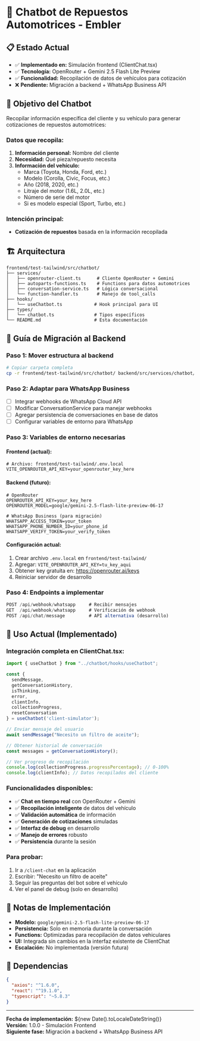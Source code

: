# 🤖 Chatbot de Repuestos Automotrices - Embler

## 📋 Estado Actual
- ✅ **Implementado en:** Simulación frontend (ClientChat.tsx)
- ✅ **Tecnología:** OpenRouter + Gemini 2.5 Flash Lite Preview
- ✅ **Funcionalidad:** Recopilación de datos de vehículos para cotización
- ❌ **Pendiente:** Migración a backend + WhatsApp Business API

## 🎯 Objetivo del Chatbot

Recopilar información específica del cliente y su vehículo para generar cotizaciones de repuestos automotrices:

### Datos que recopila:
1. **Información personal:** Nombre del cliente
2. **Necesidad:** Qué pieza/repuesto necesita
3. **Información del vehículo:**
   - Marca (Toyota, Honda, Ford, etc.)
   - Modelo (Corolla, Civic, Focus, etc.)
   - Año (2018, 2020, etc.)
   - Litraje del motor (1.6L, 2.0L, etc.)
   - Número de serie del motor
   - Si es modelo especial (Sport, Turbo, etc.)

### Intención principal:
- **Cotización de repuestos** basada en la información recopilada

## 🏗️ Arquitectura

```
frontend/test-tailwind/src/chatbot/
├── services/
│   ├── openrouter-client.ts      # Cliente OpenRouter + Gemini
│   ├── autoparts-functions.ts    # Functions para datos automotrices
│   ├── conversation-service.ts   # Lógica conversacional
│   └── function-handler.ts       # Manejo de tool_calls
├── hooks/
│   └── useChatbot.ts            # Hook principal para UI
├── types/
│   └── chatbot.ts               # Tipos específicos
└── README.md                    # Esta documentación
```

## 🔄 Guía de Migración al Backend

### Paso 1: Mover estructura al backend
```bash
# Copiar carpeta completa
cp -r frontend/test-tailwind/src/chatbot/ backend/src/services/chatbot/
```

### Paso 2: Adaptar para WhatsApp Business
- [ ] Integrar webhooks de WhatsApp Cloud API
- [ ] Modificar ConversationService para manejar webhooks
- [ ] Agregar persistencia de conversaciones en base de datos
- [ ] Configurar variables de entorno para WhatsApp

### Paso 3: Variables de entorno necesarias

#### Frontend (actual):
```env
# Archivo: frontend/test-tailwind/.env.local
VITE_OPENROUTER_API_KEY=your_openrouter_key_here
```

#### Backend (futuro):
```env
# OpenRouter
OPENROUTER_API_KEY=your_key_here
OPENROUTER_MODEL=google/gemini-2.5-flash-lite-preview-06-17

# WhatsApp Business (para migración)
WHATSAPP_ACCESS_TOKEN=your_token
WHATSAPP_PHONE_NUMBER_ID=your_phone_id
WHATSAPP_VERIFY_TOKEN=your_verify_token
```

#### Configuración actual:
1. Crear archivo `.env.local` en `frontend/test-tailwind/`
2. Agregar: `VITE_OPENROUTER_API_KEY=tu_key_aqui`
3. Obtener key gratuita en: https://openrouter.ai/keys
4. Reiniciar servidor de desarrollo

### Paso 4: Endpoints a implementar
```typescript
POST /api/webhook/whatsapp     # Recibir mensajes
GET  /api/webhook/whatsapp     # Verificación de webhook
POST /api/chat/message         # API alternativa (desarrollo)
```

## 🚀 Uso Actual (Implementado)

### Integración completa en ClientChat.tsx:

```typescript
import { useChatbot } from "../chatbot/hooks/useChatbot";

const {
  sendMessage,
  getConversationHistory,
  isThinking,
  error,
  clientInfo,
  collectionProgress,
  resetConversation
} = useChatbot('client-simulator');

// Enviar mensaje del usuario
await sendMessage("Necesito un filtro de aceite");

// Obtener historial de conversación
const messages = getConversationHistory();

// Ver progreso de recopilación
console.log(collectionProgress.progressPercentage); // 0-100%
console.log(clientInfo); // Datos recopilados del cliente
```

### Funcionalidades disponibles:
- ✅ **Chat en tiempo real** con OpenRouter + Gemini
- ✅ **Recopilación inteligente** de datos del vehículo
- ✅ **Validación automática** de información
- ✅ **Generación de cotizaciones** simuladas
- ✅ **Interfaz de debug** en desarrollo
- ✅ **Manejo de errores** robusto
- ✅ **Persistencia** durante la sesión

### Para probar:
1. Ir a `/client-chat` en la aplicación
2. Escribir: "Necesito un filtro de aceite"
3. Seguir las preguntas del bot sobre el vehículo
4. Ver el panel de debug (solo en desarrollo)

## 📝 Notas de Implementación

- **Modelo:** `google/gemini-2.5-flash-lite-preview-06-17`
- **Persistencia:** Solo en memoria durante la conversación
- **Functions:** Optimizadas para recopilación de datos vehiculares
- **UI:** Integrada sin cambios en la interfaz existente de ClientChat
- **Escalación:** No implementada (versión futura)

## 🔧 Dependencias

```json
{
  "axios": "^1.6.0",
  "react": "^19.1.0",
  "typescript": "~5.8.3"
}
```

---

**Fecha de implementación:** ${new Date().toLocaleDateString()}  
**Versión:** 1.0.0 - Simulación Frontend  
**Siguiente fase:** Migración a backend + WhatsApp Business API 